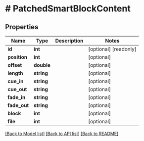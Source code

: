 # # PatchedSmartBlockContent

## Properties

Name | Type | Description | Notes
------------ | ------------- | ------------- | -------------
**id** | **int** |  | [optional] [readonly]
**position** | **int** |  | [optional]
**offset** | **double** |  | [optional]
**length** | **string** |  | [optional]
**cue_in** | **string** |  | [optional]
**cue_out** | **string** |  | [optional]
**fade_in** | **string** |  | [optional]
**fade_out** | **string** |  | [optional]
**block** | **int** |  | [optional]
**file** | **int** |  | [optional]

[[Back to Model list]](../../README.md#models) [[Back to API list]](../../README.md#endpoints) [[Back to README]](../../README.md)
